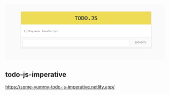 ![screenshot](https://github.com/some-yummy-nick/todo-js-imperative/blob/master/todo-js-imperative.png)

## todo-js-imperative

https://some-yummy-todo-js-imperative.netlify.app/
